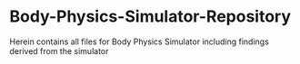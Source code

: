 # Body-Physics-Simulator-Repository
Herein contains all files for Body Physics Simulator including findings derived from the simulator
